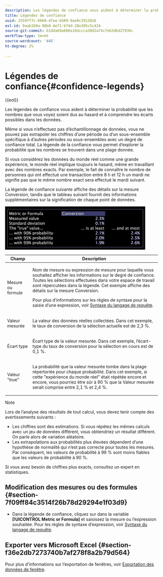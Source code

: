 ```yaml
---
description: Les légendes de confiance vous aident à déterminer la probabilité que les nombres que vous voyez soient dus au hasard et à comprendre les écarts possibles dans les données.
title: Légendes de confiance
uuid: 2559ff7c-6060-4fee-b509-9ae0c3912016
exl-id: 9aab169a-98b8-4e71-b74d-28e385c5c424
source-git-commit: b1dda69a606a16dccca30d2a74c7e63dbd27936c
workflow-type: tm+mt
source-wordcount: '445'
ht-degree: 2%

---
```


# Légendes de confiance{#confidence-legends}

{{eol}}

Les légendes de confiance vous aident à déterminer la probabilité que les nombres que vous voyez soient dus au hasard et à comprendre les écarts possibles dans les données.

Même si vous n’effectuez pas d’échantillonnage de données, vous ne pouvez pas extrapoler les chiffres d’une période ou d’un sous-ensemble spécifique à d’autres périodes ou sous-ensembles avec un degré de confiance total. La légende de la confiance vous permet d’explorer la probabilité que les nombres se trouvent dans une plage donnée.

Si vous considérez les données du monde réel comme une grande expérience, le monde réel implique toujours le hasard, même en travaillant avec des nombres exacts. Par exemple, le fait de connaître le nombre de personnes qui ont effectué une transaction entre 8 h et 12 h un mardi ne signifie pas que le même nombre exact sera effectué le mardi suivant.

La légende de confiance suivante affiche des détails sur la mesure Conversion, tandis que le tableau suivant fournit des informations supplémentaires sur la signification de chaque point de données.

![](assets/lgd_ConfidenceLegend.png)

<table id="table_387F22C7EF4E4DE9AD810D3D9204676F"> 
 <thead> 
  <tr> 
   <th colname="col1" class="entry"> Champ </th> 
   <th colname="col2" class="entry"> Description </th> 
  </tr> 
 </thead>
 <tbody> 
  <tr> 
   <td colname="col1"> <p>Mesure ou formule </p> </td> 
   <td colname="col2"> <p>Nom de mesure ou expression de mesure pour laquelle vous souhaitez afficher les informations sur le degré de confiance. Toutes les sélections effectuées dans votre espace de travail sont répercutées dans la légende. Cet exemple affiche des détails sur la mesure Conversion. </p> <p>Pour plus d’informations sur les règles de syntaxe pour la saisie d’une expression, voir <a href="../../../../home/c-get-started/c-qry-lang-syntx/c-qry-lang-syntx.md#concept-15d1d3f5164a47d49468c5acb7299d9f"> Syntaxe du langage de requête</a>. </p> </td> 
  </tr> 
  <tr> 
   <td colname="col1"> <p>Valeur mesurée </p> </td> 
   <td colname="col2"> <p>La valeur des données réelles collectées. Dans cet exemple, le taux de conversion de la sélection actuelle est de 2,3 %. </p> </td> 
  </tr> 
  <tr> 
   <td colname="col1"> <p>Écart type </p> </td> 
   <td colname="col2"> <p>Écart type de la valeur mesurée. Dans cet exemple, l’écart-type du taux de conversion pour la sélection en cours est de 0,1 %. </p> </td> 
  </tr> 
  <tr> 
   <td colname="col1"> <p>Valeur "true" </p> </td> 
   <td colname="col2"> <p>La probabilité que la valeur mesurée tombe dans la plage répertoriée pour chaque probabilité. Dans cet exemple, si cette "expérience du monde réel" était répétée encore et encore, vous pourriez être sûr à 90 % que la Valeur mesurée serait comprise entre 2,1 % et 2,4 %. </p> </td> 
  </tr> 
 </tbody> 
</table>

>[!NOTE]
>
>Lors de l’analyse des résultats de tout calcul, vous devez tenir compte des avertissements suivants :
>* Les chiffres sont des estimations. Si vous répétez les mêmes calculs avec un jeu de données différent, vous obtiendriez un résultat différent. On parle alors de variation aléatoire.
>* Les extrapolations aux probabilités plus élevées dépendent d’une hypothèse de normalité qui n’est pas correcte pour toutes les mesures. Par conséquent, les valeurs de probabilité à 99 % sont moins fiables que les valeurs de probabilité à 90 %.
>
>Si vous avez besoin de chiffres plus exacts, consultez un expert en statistiques.

## Modification des mesures ou des formules {#section-7f09ff84c3514f26b78d29294e1f03d9}

* Dans la légende de confiance, cliquez sur dans la variable **[!UICONTROL Metric or Formula]** et saisissez la mesure ou l’expression souhaitée. Pour les règles de syntaxe d’expression, voir [Syntaxe du langage de requête](../../../../home/c-get-started/c-qry-lang-syntx/c-qry-lang-syntx.md#concept-15d1d3f5164a47d49468c5acb7299d9f).

## Exporter vers Microsoft Excel {#section-f36e2db7273740b7af278f8a2b79d564}

Pour plus d’informations sur l’exportation de fenêtres, voir [Exportation des données de fenêtre](../../../../home/c-get-started/c-wk-win-wksp/c-exp-win-data.md#concept-8df61d64ed434cc5a499023c44197349).

